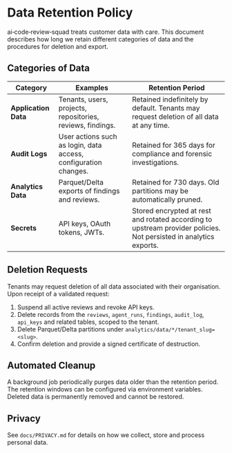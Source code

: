 # Data Retention Policy

ai‑code‑review‑squad treats customer data with care.  This document describes how long we retain different categories of data and the procedures for deletion and export.

## Categories of Data

| Category     | Examples                                      | Retention Period            |
|--------------|-----------------------------------------------|-----------------------------|
| **Application Data** | Tenants, users, projects, repositories, reviews, findings. | Retained indefinitely by default.  Tenants may request deletion of all data at any time. |
| **Audit Logs** | User actions such as login, data access, configuration changes. | Retained for 365 days for compliance and forensic investigations. |
| **Analytics Data** | Parquet/Delta exports of findings and reviews. | Retained for 730 days.  Old partitions may be automatically pruned. |
| **Secrets** | API keys, OAuth tokens, JWTs. | Stored encrypted at rest and rotated according to upstream provider policies.  Not persisted in analytics exports. |

## Deletion Requests

Tenants may request deletion of all data associated with their organisation.  Upon receipt of a validated request:

1. Suspend all active reviews and revoke API keys.
2. Delete records from the `reviews`, `agent_runs`, `findings`, `audit_log`, `api_keys` and related tables, scoped to the tenant.
3. Delete Parquet/Delta partitions under `analytics/data/*/tenant_slug=<slug>`.
4. Confirm deletion and provide a signed certificate of destruction.

## Automated Cleanup

A background job periodically purges data older than the retention period.  The retention windows can be configured via environment variables.  Deleted data is permanently removed and cannot be restored.

## Privacy

See `docs/PRIVACY.md` for details on how we collect, store and process personal data.